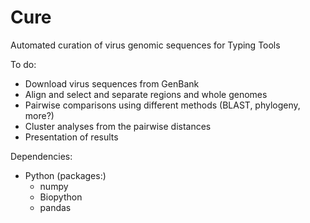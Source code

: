 # Cure
Automated curation of virus genomic sequences for Typing Tools

To do:
- Download virus sequences from GenBank
- Align and select and separate regions and whole genomes
- Pairwise comparisons using different methods (BLAST, phylogeny, more?)
- Cluster analyses from the pairwise distances
- Presentation of results

Dependencies:
- Python (packages:)
  - numpy
  - Biopython
  - pandas

